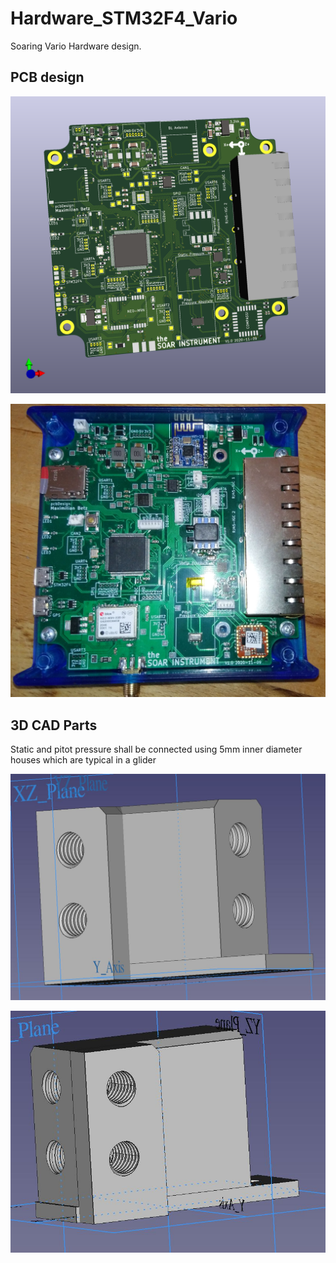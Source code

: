 # Hardware_STM32F4_Vario
Soaring Vario Hardware design. 

## PCB design 
![3D Model](pcb/3DModel.png)

![Components Soldered Model](media/soldered_components.JPG)


## 3D CAD Parts
Static and pitot pressure shall be connected using 5mm inner diameter houses which are typical in a glider

![Barb Adapter M5 View 1](media/barb_adapter_1.JPG)

![Barb Adapter M5 View 2](media/barb_adapter_2.JPG)